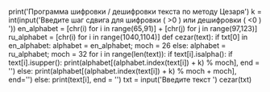 print('Программа шифровки / дешифровки текста по методу Цезаря')
k = int(input('Введите шаг сдвига для шифровки ( >0 ) или дешифровки ( <0 ) '))
en_alphabet = [chr(i) for i in range(65,91)] + [chr(j) for j in range(97,123)]
ru_alphabet = [chr(i) for i in range(1040,1104)]
def cezar(text):
    if txt[0] in en_alphabet:
        alphabet = en_alphabet; moch = 26
    else:
        alphabet = ru_alphabet; moch = 32
    for i in range(len(text)):
        if text[i].isalpha():
            if text[i].isupper():
                print(alphabet[(alphabet.index(text[i]) + k) % moch], end = '')
            else:
                print(alphabet[(alphabet.index(text[i]) + k) % moch + moch], end='')
        else:
            print(text[i], end = '')
txt = input('Введите текст ')
cezar(txt)
